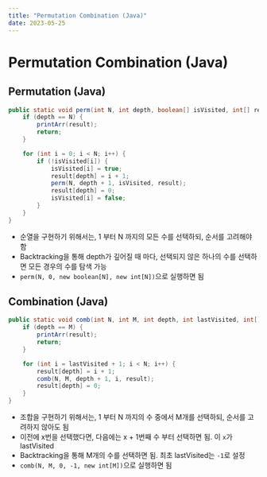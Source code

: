 ```yaml
---
title: "Permutation Combination (Java)"
date: 2023-05-25
---
```


# Permutation Combination (Java)

## Permutation (Java)

```Java
public static void perm(int N, int depth, boolean[] isVisited, int[] result) {
    if (depth == N) {
        printArr(result);
        return;
    }

    for (int i = 0; i < N; i++) {
        if (!isVisited[i]) {
            isVisited[i] = true;
            result[depth] = i + 1;
            perm(N, depth + 1, isVisited, result);
            result[depth] = 0;
            isVisited[i] = false;
        }
    }
}
```

- 순열을 구현하기 위해서는, 1 부터 N 까지의 모든 수를 선택하되, 순서를 고려해야 함
- Backtracking을 통해 depth가 깊어질 때 마다, 선택되지 않은 하나의 수를 선택하면 모든 경우의 수를 탐색 가능
- `perm(N, 0, new boolean[N], new int[N])`으로 실행하면 됨

## Combination (Java)

```Java
public static void comb(int N, int M, int depth, int lastVisited, int[] result) {
    if (depth == M) {
        printArr(result);
        return;
    }

    for (int i = lastVisited + 1; i < N; i++) {
        result[depth] = i + 1;
        comb(N, M, depth + 1, i, result);
        result[depth] = 0;
    }
}
```

- 조합을 구현하기 위해서는, 1 부터 N 까지의 수 중에서 M개를 선택하되, 순서를 고려하지 않아도 됨
- 이전에 x번을 선택했다면, 다음에는 x + 1번째 수 부터 선택하면 됨. 이 `x`가 lastVisited
- Backtracking을 통해 M개의 수를 선택하면 됨. 최초 lastVisited는 `-1`로 설정
- `comb(N, M, 0, -1, new int[M])`으로 실행하면 됨
